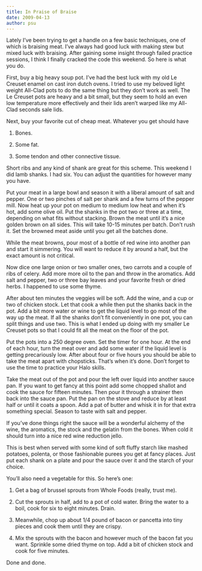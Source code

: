 ```yaml
---
title: In Praise of Braise
date: 2009-04-13
author: psu
---
```


Lately I’ve been trying to get a handle on a few basic techniques, one of which is braising meat. I’ve always had good luck with making stew but mixed luck with braising. After gaining some insight through failed practice sessions, I think I finally cracked the code this weekend. So here is what you do.

First, buy a big heavy soup pot. I’ve had the best luck with my old Le Creuset enamel on cast iron dutch ovens. I tried to use my beloved light weight All-Clad pots to do the same thing but they don’t work as well. The Le Creuset pots are heavy and a bit small, but they seem to hold an even low temperature more effectively and their lids aren’t warped like my All-Clad seconds sale lids.

Next, buy your favorite cut of cheap meat. Whatever you get should have

1. Bones.

2. Some fat.

3. Some tendon and other connective tissue.

Short ribs and any kind of shank are great for this scheme. This weekend I did lamb shanks. I had six. You can adjust the quantities for however many you have.

Put your meat in a large bowl and season it with a liberal amount of salt and pepper. One or two pinches of salt per shank and a few turns of the pepper mill. Now heat up your pot on medium to medium low heat and when it’s hot, add some olive oil. Put the shanks in the pot two or three at a time, depending on what fits without stacking. Brown the meat until it’s a nice golden brown on all sides. This will take 10-15 minutes per batch. Don’t rush it. Set the browned meat aside until you get all the batches done.

While the meat browns, pour most of a bottle of red wine into another pan and start it simmering. You will want to reduce it by around a half, but the exact amount is not critical.

Now dice one large onion or two smaller ones, two carrots and a couple of ribs of celery. Add more more oil to the pan and throw in the aromatics. Add salt and pepper, two or three bay leaves and your favorite fresh or dried herbs. I happened to use some thyme.

After about ten minutes the veggies will be soft. Add the wine, and a cup or two of chicken stock. Let that cook a while then put the shanks back in the pot. Add a bit more water or wine to get the liquid level to go most of the way up the meat. If all the shanks don’t fit conveniently in one pot, you can split things and use two. This is what I ended up doing with my smaller Le Creuset pots so that I could fit all the meat on the floor of the pot.

Put the pots into a 250 degree oven. Set the timer for one hour. At the end of each hour, turn the meat over and add some water if the liquid level is getting precariously low. After about four or five hours you should be able to take the meat apart with chopsticks. That’s when it’s done. Don’t forget to use the time to practice your Halo skills.

Take the meat out of the pot and pour the left over liquid into another sauce pan. If you want to get fancy at this point add some chopped shallot and cook the sauce for fifteen minutes. Then pour it through a strainer then back into the sauce pan. Put the pan on the stove and reduce by at least half or until it coats a spoon. Add a pat of butter and whisk it in for that extra something special. Season to taste with salt and pepper.

If you’ve done things right the sauce will be a wonderful alchemy of the wine, the aromatics, the stock and the gelatin from the bones. When cold it should turn into a nice red wine reduction jello.

This is best when served with some kind of soft fluffy starch like mashed potatoes, polenta, or those fashionable purees you get at fancy places. Just put each shank on a plate and pour the sauce over it and the starch of your choice.

You’ll also need a vegetable for this. So here’s one:

1. Get a bag of brussel sprouts from Whole Foods (really, trust me).

2. Cut the sprouts in half, add to a pot of cold water. Bring the water to a boil, cook for six to eight minutes. Drain.

3. Meanwhile, chop up about 1/4 pound of bacon or pancetta into tiny pieces and cook them until they are crispy.

4. Mix the sprouts with the bacon and however much of the bacon fat you want. Sprinkle some dried thyme on top. Add a bit of chicken stock and cook for five minutes.

Done and done.